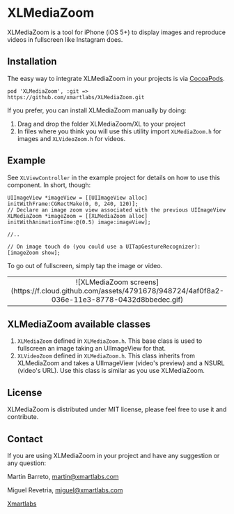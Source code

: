 XLMediaZoom
========

XLMediaZoom is a tool for iPhone (iOS 5+) to display images and reproduce videos in fullscreen like Instagram does.

Installation
--------

The easy way to integrate XLMediaZoom in your projects is via [CocoaPods](http://cocoapods.org).

`pod 'XLMediaZoom', :git => https://github.com/xmartlabs/XLMediaZoom.git`

If you prefer, you can install XLMediaZoom manually by doing:
1. Drag and drop the folder XLMediaZoom/XL to your project
2. In files where you think you will use this utility import `XLMediaZoom.h` for images and `XLVideoZoom.h` for videos.

Example
--------

See `XLViewController` in the example project for details on how to use this component. In short, though:

```objc
UIImageView *imageView = [[UIImageView alloc] initWithFrame:CGRectMake(0, 0, 240, 120)];
// Declare an image zoom view associated with the previous UIImageView
XLMediaZoom *imageZoom = [[XLMediaZoom alloc] initWithAnimationTime:@(0.5) image:imageView];

//..

// On image touch do (you could use a UITapGestureRecognizer):
[imageZoom show];
```

To go out of fullscreen, simply tap the image or video.

<TABLE ID="IMGS_TABLE" STYLE="WIDTH: 100%;">
	<TBODY>
		<TR><TD STYLE="TEXT-ALIGN: CENTER; WIDTH: 50%;">![XLMediaZoom screens](https://f.cloud.github.com/assets/4791678/948724/4af0f8a2-036e-11e3-8778-0432d8bbedec.gif)</TD></TR>
	</TBODY>
</TABLE>


XLMediaZoom available classes
--------

1. `XLMediaZoom` defined in `XLMediaZoom.h`. This base class is used to fullscreen an image taking an UIImageView for that.
2. `XLVideoZoom` defined in `XLMediaZoom.h`. This class inherits from XLMediaZoom and takes a UIImageView (video's preview) and a NSURL (video's URL).
Use this class is similar as you use XLMediaZoom.

License
--------
XLMediaZoom is distributed under MIT license, please feel free to use it and contribute.

Contact
--------

If you are using XLMediaZoom in your project and have any suggestion or any question:

Martin Barreto, <martin@xmartlabs.com>

Miguel Revetria, <miguel@xmartlabs.com>

[Xmartlabs](www.xmartlabs.com)